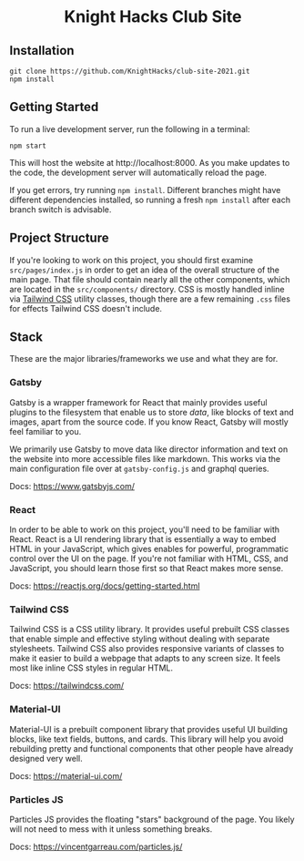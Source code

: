 <h1 align="center">
  Knight Hacks Club Site
</h1>

## Installation

```shell
git clone https://github.com/KnightHacks/club-site-2021.git
npm install
```

## Getting Started

To run a live development server, run the following in a terminal:

```shell
npm start
```

This will host the website at http://localhost:8000. As you make updates to the
code, the development server will automatically reload the page.

If you get errors, try running `npm install`. Different branches might have
different dependencies installed, so running a fresh `npm install` after each
branch switch is advisable.

## Project Structure

If you're looking to work on this project, you should first examine
`src/pages/index.js` in order to get an idea of the overall structure of the
main page. That file should contain nearly all the other components, which are
located in the `src/components/` directory. CSS is mostly handled inline via
[Tailwind CSS](#tailwind-css) utility classes, though there are a few remaining
`.css` files for effects Tailwind CSS doesn't include.

## Stack

These are the major libraries/frameworks we use and what they are for.

### Gatsby

Gatsby is a wrapper framework for React that mainly provides useful plugins to
the filesystem that enable us to store _data_, like blocks of text and images,
apart from the source code. If you know React, Gatsby will mostly feel familiar
to you.

We primarily use Gatsby to move data like director information and text on the
website into more accessible files like markdown. This works via the main
configuration file over at `gatsby-config.js` and graphql queries.

Docs: https://www.gatsbyjs.com/

### React

In order to be able to work on this project, you'll need to be familiar with
React. React is a UI rendering library that is essentially a way to embed HTML
in your JavaScript, which gives enables for powerful, programmatic control over
the UI on the page. If you're not familiar with HTML, CSS, and JavaScript, you
should learn those first so that React makes more sense.

Docs: https://reactjs.org/docs/getting-started.html

### Tailwind CSS

Tailwind CSS is a CSS utility library. It provides useful prebuilt CSS classes
that enable simple and effective styling without dealing with separate
stylesheets. Tailwind CSS also provides responsive variants of classes to make
it easier to build a webpage that adapts to any screen size. It feels most like
inline CSS styles in regular HTML.

Docs: https://tailwindcss.com/

### Material-UI

Material-UI is a prebuilt component library that provides useful UI building
blocks, like text fields, buttons, and cards. This library will help you avoid
rebuilding pretty and functional components that other people have already
designed very well.

Docs: https://material-ui.com/

### Particles JS

Particles JS provides the floating "stars" background of the page. You likely
will not need to mess with it unless something breaks.

Docs: https://vincentgarreau.com/particles.js/
